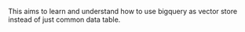 This aims to learn and understand how to use bigquery as vector store instead of just common data table.